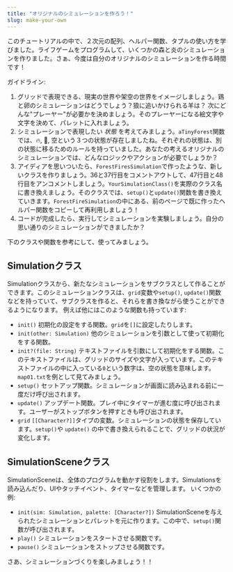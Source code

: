 ```yaml
---
title: "オリジナルのシミュレーションを作ろう！"
slug: make-your-own
---
```


このチュートリアルの中で、２次元の配列、ヘルパー関数、タプルの使い方を学びました。ライフゲームをプログラムして、いくつかの森と炎のシミュレーションを作りました。さぁ、今度は自分のオリジナルのシミュレーションを作る時間です！

ガイドライン:

1. グリッドで表現できる、現実の世界や架空の世界をイメージしましょう。鶏と卵のシミュレーションはどうでしょう？狼に追いかけられる羊は？
次にどんな"プレーヤー"が必要かを決めましょう。そのプレーヤーになる絵文字や文字を決めて、パレットに入れましょう。
2. シミュレーションで表現したい _状態_ を考えてみましょう。`aTinyForest`関数では、🔥, 🌲, 空という３つの状態が存在しましたね。それぞれの状態は、別の状態に移るためのルールを持っていました。あなたの考えるオリジナルのシミュレーションでは、どんなロジックやアクションが必要でしょうか？
3. アイディアを思いついたら、`ForestFiresSimulation`で作ったような、新しいクラスを作りましょう。36と37行目をコメントアウトして、47行目と48行目をアンコメントしましょう。`YourSimulationClass()`を実際のクラス名に書き換えましょう。そのクラスでは、`setup()`と`update()`関数を書き換えていきます。`ForestFireSimulation`の中にある、前のページで既に作ったヘルパー関数をコピーして再利用しましょう！
4. コードが完成したら、実行してシミュレーションを実験しましょう。自分の思い通りのシミュレーションができましたか？

下のクラスや関数を参考にして、使ってみましょう。

## Simulationクラス

Simulationクラスから、新たなシミュレーションをサブクラスとして作ることができます。このシミュレーションクラスは、`grid`変数や`setup()`, `update()`関数などを持っていて、サブクラスを作ると、それらを書き換ながら使うことができるようになります。
例えば他にはこのような関数も持っています:

- `init()` 初期化の設定をする関数。`grid`を`[]`に設定したりします。
- `init(other: Simulation)` 他のシミュレーションを引数として使って初期化をする関数。
- `init?(file: String)` テキストファイルを引数にして初期化をする関数。このテキストファイルは、グリッドのサイズや文字が入っています。このテキストファイルの中に入っている`0`という数字は、空の状態を意味します。`map01.txt`を例として見てみましょう。
- `setup()` セットアップ関数。シミュレーションが画面に読み込まれる前に一度だけ呼び出されます。
- `update()` アップデート関数。プレイ中にタイマーが進む度に呼び出されます。ユーザーがストップボタンを押すときも呼び出されます。
- `grid` `[[Character?]]`タイプの変数。シミュレーションの状態を保存しています。`setup()`や `update()` の中で書き換えられることで、グリッドの状況が変化します。

## SimulationSceneクラス

SimulationSceneは、全体のプログラムを動かす役割をします。Simulationsを読み込んだり、UIやタッチイベント、タイマーなどを管理します。
いくつかの例:

- `init(sim: Simulation, palette: [Character?])` SimulationSceneを与えられたシミュレーションとパレットを元に作ります。この中で、`setup()`関数が呼び出されます。
- `play()` シミュレーションをスタートさせる関数です。
- `pause()` シミュレーションをストップさせる関数です。

さあ、シミュレーションづくりを楽しみましょう！！
